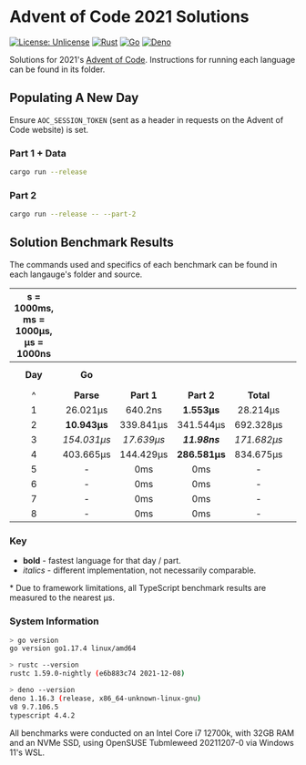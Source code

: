 # Advent of Code 2021 Solutions

[![License: Unlicense](https://img.shields.io/badge/license-Unlicense-blue.svg)](http://unlicense.org/)
[![Rust](https://github.com/maneac/aoc2021/actions/workflows/rust.yml/badge.svg)](https://github.com/maneac/aoc2021/actions/workflows/rust.yml)
[![Go](https://github.com/maneac/aoc2021/actions/workflows/golang.yml/badge.svg)](https://github.com/maneac/aoc2021/actions/workflows/golang.yml)
[![Deno](https://github.com/maneac/aoc2021/actions/workflows/deno.yml/badge.svg)](https://github.com/maneac/aoc2021/actions/workflows/deno.yml)

Solutions for 2021's [Advent of Code](https://adventofcode.com/2021). Instructions for running each language can be found in its folder.

## Populating A New Day

Ensure `AOC_SESSION_TOKEN` (sent as a header in requests on the Advent of Code website) is set.

### Part 1 + Data

```bash
cargo run --release
```

### Part 2

```bash
cargo run --release -- --part-2
```

## Solution Benchmark Results

The commands used and specifics of each benchmark can be found in each langauge's folder and source.

<centre>

| s = 1000ms, ms = 1000&mu;s, &mu;s = 1000ns                                                                                                                                                                                          |||||||||||||||
|:---------:|:-----------------:|:-----------------:|:-----------------:|:-----------------:|:-----:|:-----------------:|:-----------------:|:-----------------:|:-----------------:|:-----:|:---------:|:-------------:|:-------------:|:---------:|
| **Day**   |                               **Go**                                       ||||&nbsp; |                            **Rust**                                        ||||&nbsp; |            **TypeScript (Deno)\***                    |
| ^         | **Parse**         | **Part 1**        | **Part 2**        | **Total**         |&nbsp; | **Parse**         | **Part 1**        | **Part 2**        | **Total**         |&nbsp; | **Parse** | **Part 1**    | **Part 2**    | **Total** |
| 1         | 26.021&mu;s       | 640.2ns           | **1.553&mu;s**    | 28.214&mu;s       |&nbsp; | **22.965&mu;s**   | **411ns**         | 3.833&mu;s        | **27.209&mu;s**   |&nbsp; | 116&mu;s  | 36&mu;s       | 88&mu;s       | 240&mu;s  |
| 2         | **10.943&mu;s**   | 339.841&mu;s      | 341.544&mu;s      | 692.328&mu;s      |&nbsp; | 17.61&mu;s        | **734ns**         | **589ns**         | **18.933&mu;s**   |&nbsp; | 180&mu;s  | 32&mu;s       | 16&mu;s       | 228&mu;s  |
| 3         | *154.031&mu;s*    | *17.639&mu;s*     | ***11.98ns***     | *171.682&mu;s*    |&nbsp; | **55.775&mu;s**   | **6.083&mu;s**    | 80.437&mu;s       | **142.295&mu;s**  |&nbsp; | 224&mu;s  | 216&mu;s      | 52&mu;s       | 492&mu;s  |
| 4         | 403.665&mu;s      | 144.429&mu;s      | **286.581&mu;s**  | 834.675&mu;s      |&nbsp; | **20.331&mu;s**   | **104.342&mu;s**  | 428.096&mu;s      | **552.769&mu;s**  |&nbsp; | 320&mu;s  | 3.132ms       | 2.936ms       | 6.388ms   |
| 5         | -                 | 0ms               | 0ms               | -                 |&nbsp; | -                 | 0ms               | 0ms               | -                 |&nbsp; | -         | 0ms           | 0ms           | -         |
| 6         | -                 | 0ms               | 0ms               | -                 |&nbsp; | -                 | 0ms               | 0ms               | -                 |&nbsp; | -         | 0ms           | 0ms           | -         |
| 7         | -                 | 0ms               | 0ms               | -                 |&nbsp; | -                 | 0ms               | 0ms               | -                 |&nbsp; | -         | 0ms           | 0ms           | -         |
| 8         | -                 | 0ms               | 0ms               | -                 |&nbsp; | -                 | 0ms               | 0ms               | -                 |&nbsp; | -         | 0ms           | 0ms           | -         |

</centre>

### Key

- **bold** - fastest language for that day / part.
- *italics* - different implementation, not necessarily comparable.

\* Due to framework limitations, all TypeScript benchmark results are measured to the nearest &mu;s.

### System Information

```sh
> go version
go version go1.17.4 linux/amd64

> rustc --version
rustc 1.59.0-nightly (e6b883c74 2021-12-08)

> deno --version
deno 1.16.3 (release, x86_64-unknown-linux-gnu)
v8 9.7.106.5
typescript 4.4.2
```

All benchmarks were conducted on an Intel Core i7 12700k, with 32GB RAM and an NVMe SSD, using OpenSUSE Tubmleweed 20211207-0 via Windows 11's WSL.
